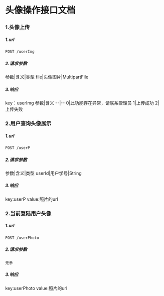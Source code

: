 # 头像操作接口文档

### 1.头像上传

##### 1.url

    POST /userImg
   
##### 2.请求参数

参数|含义|类型
file|头像图片|MultipartFile

##### 3.响应
key：userImg
参数|含义
--|--
0|此功能存在异常，请联系管理员
1|上传成功
2|上传失败

### 2.用户查询头像展示

##### 1.url

    POST /userP
    
##### 2.请求参数

参数|含义|类型
userId|用户学号|String

##### 3.响应
key:userP
value:照片的url

### 2.当前登陆用户头像

##### 1.url

    POST /userPhoto
    
##### 2.请求参数

    无参

##### 3.响应
key:userPhoto
value:照片的url